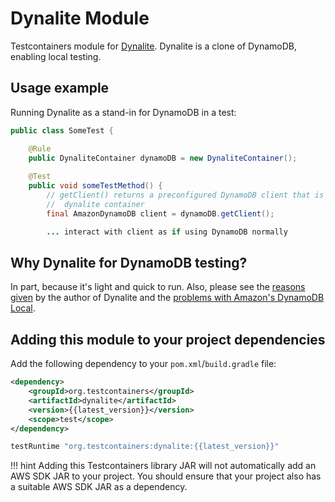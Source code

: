 # Dynalite Module

Testcontainers module for [Dynalite](https://github.com/mhart/dynalite). Dynalite is a clone of DynamoDB, enabling local testing.

## Usage example

Running Dynalite as a stand-in for DynamoDB in a test:

```java
public class SomeTest {

    @Rule
    public DynaliteContainer dynamoDB = new DynaliteContainer();
    
    @Test
    public void someTestMethod() {
        // getClient() returns a preconfigured DynamoDB client that is connected to the
        //  dynalite container
        final AmazonDynamoDB client = dynamoDB.getClient();

        ... interact with client as if using DynamoDB normally
```

## Why Dynalite for DynamoDB testing?

In part, because it's light and quick to run. Also, please see the [reasons given](https://github.com/mhart/dynalite#why-not-amazons-dynamodb-local) by the author of Dynalite and the [problems with Amazon's DynamoDB Local](https://github.com/mhart/dynalite#problems-with-amazons-dynamodb-local-updated-2016-04-19).

## Adding this module to your project dependencies

Add the following dependency to your `pom.xml`/`build.gradle` file:

```xml tab='Maven'
<dependency>
    <groupId>org.testcontainers</groupId>
    <artifactId>dynalite</artifactId>
    <version>{{latest_version}}</version>
    <scope>test</scope>
</dependency>
```

```groovy tab='Gradle'
testRuntime "org.testcontainers:dynalite:{{latest_version}}"
```

!!! hint
    Adding this Testcontainers library JAR will not automatically add an AWS SDK JAR to your project. You should ensure that your project also has a suitable AWS SDK JAR as a dependency.
